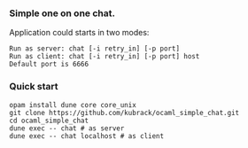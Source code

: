
### Simple one on one chat.

Application could starts in two modes:
```
Run as server: chat [-i retry_in] [-p port]
Run as client: chat [-i retry_in] [-p port] host
Default port is 6666
```

### Quick start
```
opam install dune core core_unix
git clone https://github.com/kubrack/ocaml_simple_chat.git
cd ocaml_simple_chat
dune exec -- chat # as server
dune exec -- chat localhost # as client 

```

